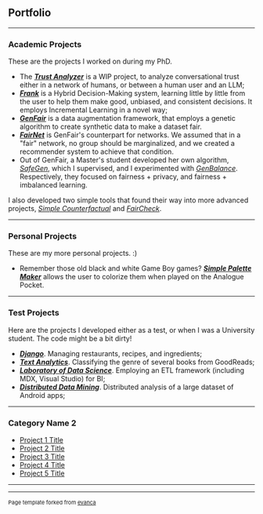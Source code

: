 ## Portfolio

---

### Academic Projects
These are the projects I worked on during my PhD.

- The **[_Trust Analyzer_](https://gricetrust.streamlit.app/)** is a WIP project, to analyze conversational trust either in a network of humans, or between a human user and an LLM;
- **[_Frank_](https://github.com/FedericoMz/Frank/)** is a Hybrid Decision-Making system, learning little by little from the user to help them make good, unbiased, and consistent decisions. It employs Incremental Learning in a novel way;
- **[_GenFair_](https://github.com/FedericoMz/GenFair)** is a data augmentation framework, that employs a genetic algorithm to create synthetic data to make a dataset fair. 
- **[_FairNet_](https://raw.githubusercontent.com/FedericoMz/FedericoMz.github.io/main/FairNet_Poster.pdf)** is GenFair's counterpart for networks. We assumed that in a "fair" network, no group should be marginalized, and we created a recommender system to achieve that condition.
- Out of GenFair, a Master's student developed her own algorithm, _[SafeGen](https://github.com/rossiele/SafeGen)_, which I supervised, and I experimented with _[GenBalance](https://github.com/FedericoMz/GenBalance)_. Respectively, they focused on fairness + privacy, and fairness + imbalanced learning.

I also developed two simple tools that found their way into more advanced projects, [_Simple Counterfactual_](SimpleCounterfactual) and [_FairCheck_](https://github.com/FedericoMz/FairCheck).

---
### Personal Projects
These are my more personal projects. :)

- Remember those old black and white Game Boy games? **[_Simple Palette Maker_](https://github.com/FedericoMz/SimplePaletteMaker)** allows the user to colorize them when played on the Analogue Pocket.

---
### Test Projects
Here are the projects I developed either as a test, or when I was a University student. The code might be a bit dirty!

- **[_Django_](https://github.com/FedericoMz/DjangoTest)**. Managing restaurants, recipes, and ingredients;
- **[_Text Analytics_](https://github.com/ericacau/Text-Analytics)**. Classifying the genre of several books from GoodReads;
- **[_Laboratory of Data Science_](https://github.com/FedericoMz/LDS)**. Employing an ETL framework (including MDX, Visual Studio) for BI;
- **[_Distributed Data Mining_](https://github.com/FedericoMz/DDAM-APPEAL)**. Distributed analysis of a large dataset of Android apps;

---

### Category Name 2

- [Project 1 Title](http://example.com/)
- [Project 2 Title](http://example.com/)
- [Project 3 Title](http://example.com/)
- [Project 4 Title](http://example.com/)
- [Project 5 Title](http://example.com/)

---




---
<p style="font-size:11px">Page template forked from <a href="https://github.com/evanca/quick-portfolio">evanca</a></p>
<!-- Remove above link if you don't want to attibute -->
